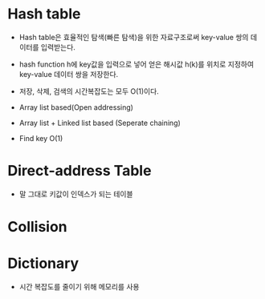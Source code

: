 # Hash table
- Hash table은 효율적인 탐색(빠른 탐색)을 위한 자료구조로써 key-value 쌍의 데이터를 입력받는다.
- hash function h에 key값을 입력으로 넣어 얻은 해시값 h(k)를 위치로 지정하여 key-value 데이터 쌍을 저장한다.
- 저장, 삭제, 검색의 시간복잡도는 모두 O(1)이다.

- Array list based(Open addressing)
- Array list + Linked list based (Seperate chaining)
- Find key O(1)

# Direct-address Table
- 말 그대로 키값이 인덱스가 되는 테이블

# Collision

# Dictionary
- 시간 복잡도를 줄이기 위해 메모리를 사용
